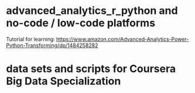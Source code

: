 # advanced_analytics_r_python and no-code / low-code platforms 

  Tutorial for learning:
  https://www.amazon.com/Advanced-Analytics-Power-Python-Transforming/dp/1484258282
  
# data sets and scripts for Coursera Big Data Specialization

